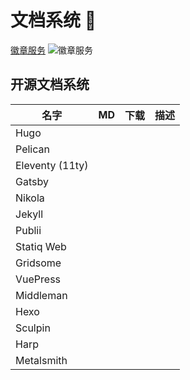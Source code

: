 # 文档系统 👋

[徽章服务](https://github.com/badges/shields) ![徽章服务](https://img.shields.io/github/stars/badges/shields?style=social)

## 开源文档系统

| 名字            | MD  | 下载 | 描述 |
| --------------- | --- | ---- | ---- |
| Hugo            |     |      |      |
| Pelican         |     |      |      |
| Eleventy (11ty) |     |      |      |
| Gatsby          |     |      |      |
| Nikola          |     |      |      |
| Jekyll          |     |      |      |
| Publii          |     |      |      |
| Statiq Web      |     |      |      |
| Gridsome        |     |      |      |
| VuePress        |     |      |      |
| Middleman       |     |      |      |
| Hexo            |     |      |      |
| Sculpin         |     |      |      |
| Harp            |     |      |      |
| Metalsmith      |     |      |      |
